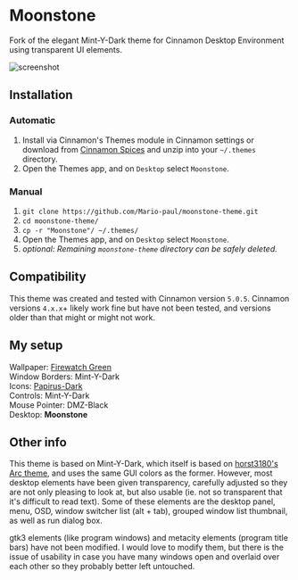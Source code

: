 # Moonstone
Fork of the elegant Mint-Y-Dark theme for Cinnamon Desktop Environment using transparent UI elements.

<!-- ## Screenshot -->
<!-- ![screenshot](https://github.com/Mario-paul/moonstone-theme/blob/main/screenshot.png?raw=true) -->
<!-- ![screenshot](https://i.imgur.com/Uv2IsSr.png) -->
![screenshot](https://i.imgur.com/NsG7szl.gif)

## Installation
### Automatic
1. Install via Cinnamon's Themes module in Cinnamon settings or download from [Cinnamon Spices](https://cinnamon-spices.linuxmint.com/themes) and unzip into your `~/.themes` directory.
2. Open the Themes app, and on `Desktop` select `Moonstone`.

### Manual
1. `git clone https://github.com/Mario-paul/moonstone-theme.git`
2. `cd moonstone-theme/`
3. `cp -r "Moonstone"/ ~/.themes/`
4. Open the Themes app, and on `Desktop` select `Moonstone`.
5. *optional: Remaining `moonstone-theme` directory can be safely deleted.*

## Compatibility
This theme was created and tested with Cinnamon version `5.0.5`. Cinnamon versions `4.x.x`+ likely work fine but have not been tested, and versions older than that might or might not work.

## My setup
Wallpaper: [Firewatch Green](https://imgur.com/nJUueyI)<br>
Window Borders: Mint-Y-Dark<br>
Icons: [Papirus-Dark](https://github.com/PapirusDevelopmentTeam/papirus-icon-theme)<br>
Controls: Mint-Y-Dark<br>
Mouse Pointer: DMZ-Black<br>
Desktop: **Moonstone**

## Other info
This theme is based on Mint-Y-Dark, which itself is based on [horst3180's Arc theme](https://github.com/horst3180/arc-theme), and uses the same GUI colors as the former. However, most desktop elements have been given transparency, carefully adjusted so they are not only pleasing to look at, but also usable (ie. not so transparent that it's difficult to read text). Some of these elements are the desktop panel, menu, OSD, window switcher list (alt + tab), grouped window list thumbnail, as well as run dialog box.

gtk3 elements (like program windows) and metacity elements (program title bars) have not been modified. I would love to modify them, but there is the issue of usability in case you have many windows open and overlaid over each other so they probably better left untouched.
